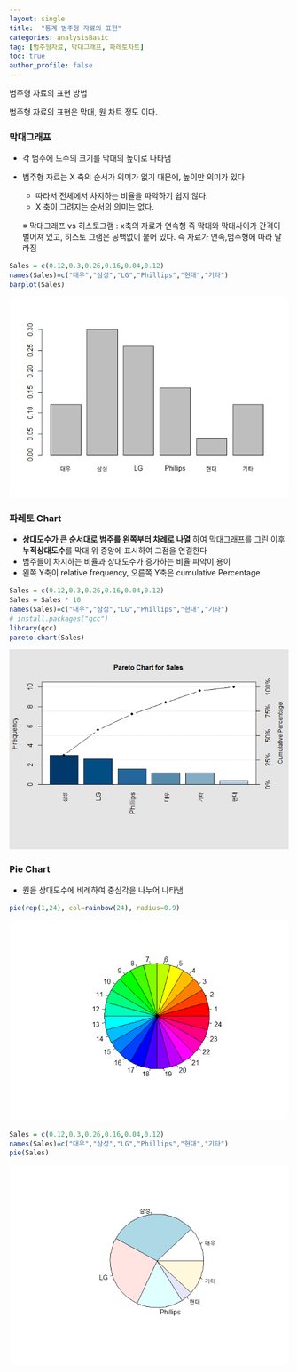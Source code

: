 ```yaml
---
layout: single
title:  "통계 범주형 자료의 표현"
categories: analysisBasic
tag: [범주형자료, 막대그래프, 파레토차트]
toc: true
author_profile: false
---
```


범주형 자료의 표현 방법

범주형 자료의 표현은 막대, 원 차트 정도 이다.

###  막대그래프

* 각 범주에 도수의 크기를 막대의 높이로 나타냄
* 범주형 자료는 X 축의 순서가  의미가 없기 때문에, 높이만 의미가 있다
  - 따라서 전체에서  차지하는  비율을 파악하기 쉽지 않다.
  - X 축이 그려지는 순서의 의미는 없다.
  
  ※ 막대그래프 vs 히스토그램 : x축의  자료가 연속형 즉 막대와  막대사이가 간격이 벌어져 있고, 히스토 그램은  공백없이 붙어 있다. 즉 자료가 연속,범주형에 따라 달라짐


``` r
Sales = c(0.12,0.3,0.26,0.16,0.04,0.12)
names(Sales)=c("대우","삼성","LG","Phillips","현대","기타")
barplot(Sales)
```

![](../../images/2022-03-15-category-data-view/unnamed-chunk-1-1.png)<!-- -->


###  파레토 Chart

* **상대도수가 큰 순서대로 범주를 왼쪽부터 차례로 나열** 하여 막대그래프를 그린 이후  **누적상대도수**를 막대 위 중앙에 표시하여 그점을 연결한다
* 범주들이 차지하는 비율과 상대도수가 증가하는 비율 파악이 용이
* 왼쪽 Y축이 relative frequency, 오른쪽 Y축은 cumulative Percentage

``` r
Sales = c(0.12,0.3,0.26,0.16,0.04,0.12)
Sales = Sales * 10
names(Sales)=c("대우","삼성","LG","Phillips","현대","기타")
# install.packages("qcc")
library(qcc)
pareto.chart(Sales)
```

![](../../images/2022-03-15-category-data-view/unnamed-chunk-2-1.png)<!-- -->


###  Pie Chart


* 원을 상대도수에 비례하여 중심각을 나누어 나타냄
  
  
``` r
pie(rep(1,24), col=rainbow(24), radius=0.9)
```

![](../../images/2022-03-15-category-data-view/unnamed-chunk-3-1.png)<!-- -->

``` r
Sales = c(0.12,0.3,0.26,0.16,0.04,0.12)
names(Sales)=c("대우","삼성","LG","Phillips","현대","기타")
pie(Sales)
```

![](../../images/2022-03-15-category-data-view/unnamed-chunk-3-2.png)<!-- -->
